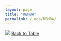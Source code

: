 ```yaml
---
layout: page
title: "RBM8A"
permalink: /_mds/RBM8A/
---
```


![](../../alns_9.28.22/aln_5HSAA089624-1_0.961.png?raw=true
)
[Back to Table](../../display)
